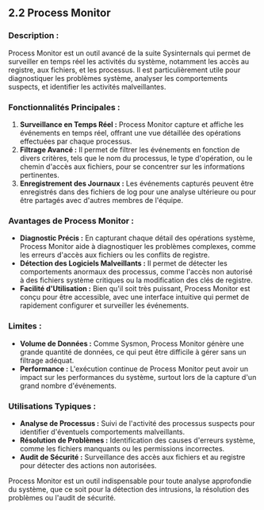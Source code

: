 
## 2.2 Process Monitor

### Description :
Process Monitor est un outil avancé de la suite Sysinternals qui permet de surveiller en temps réel les activités du système, notamment les accès au registre, aux fichiers, et les processus. Il est particulièrement utile pour diagnostiquer les problèmes système, analyser les comportements suspects, et identifier les activités malveillantes.

### Fonctionnalités Principales :
1. **Surveillance en Temps Réel :** Process Monitor capture et affiche les événements en temps réel, offrant une vue détaillée des opérations effectuées par chaque processus.
2. **Filtrage Avancé :** Il permet de filtrer les événements en fonction de divers critères, tels que le nom du processus, le type d'opération, ou le chemin d'accès aux fichiers, pour se concentrer sur les informations pertinentes.
3. **Enregistrement des Journaux :** Les événements capturés peuvent être enregistrés dans des fichiers de log pour une analyse ultérieure ou pour être partagés avec d'autres membres de l'équipe.

### Avantages de Process Monitor :
- **Diagnostic Précis :** En capturant chaque détail des opérations système, Process Monitor aide à diagnostiquer les problèmes complexes, comme les erreurs d'accès aux fichiers ou les conflits de registre.
- **Détection des Logiciels Malveillants :** Il permet de détecter les comportements anormaux des processus, comme l'accès non autorisé à des fichiers système critiques ou la modification des clés de registre.
- **Facilité d'Utilisation :** Bien qu'il soit très puissant, Process Monitor est conçu pour être accessible, avec une interface intuitive qui permet de rapidement configurer et surveiller les événements.

### Limites :
- **Volume de Données :** Comme Sysmon, Process Monitor génère une grande quantité de données, ce qui peut être difficile à gérer sans un filtrage adéquat.
- **Performance :** L'exécution continue de Process Monitor peut avoir un impact sur les performances du système, surtout lors de la capture d'un grand nombre d'événements.

### Utilisations Typiques :
- **Analyse de Processus :** Suivi de l'activité des processus suspects pour identifier d'éventuels comportements malveillants.
- **Résolution de Problèmes :** Identification des causes d'erreurs système, comme les fichiers manquants ou les permissions incorrectes.
- **Audit de Sécurité :** Surveillance des accès aux fichiers et au registre pour détecter des actions non autorisées.

Process Monitor est un outil indispensable pour toute analyse approfondie du système, que ce soit pour la détection des intrusions, la résolution des problèmes ou l'audit de sécurité.

